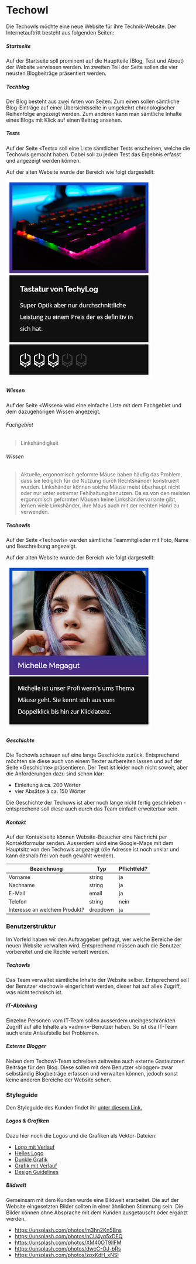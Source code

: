 # Techowl
Die Techowls möchte eine neue Website für ihre Technik-Website. Der Internetauftritt besteht aus folgenden Seiten:

##### Startseite
Auf der Startseite soll prominent auf die Hauptteile (Blog, Test und About) der Website verwiesen werden. Im zweiten Teil der Seite sollen die vier neusten Blogbeiträge präsentiert werden.

##### Techblog
Der Blog besteht aus zwei Arten von Seiten: Zum einen sollen sämtliche Blog-Einträge auf einer Übersichtsseite in umgekehrt chronologischer Reihenfolge angezeigt werden. Zum anderen kann man sämtliche Inhalte eines Blogs mit Klick auf einen Beitrag ansehen.

##### Tests
Auf der Seite «Tests» soll eine Liste sämtlicher Tests erscheinen, welche die Techowls gemacht haben. Dabei soll zu jedem Test das Ergebnis erfasst und angezeigt werden können.

Auf der alten Website wurde der Bereich wie folgt dargestellt:

![Darstellung Tests - alte Website](src/old_test.png)

##### Wissen
Auf der Seite «Wissen» wird eine einfache Liste mit dem Fachgebiet und dem dazugehörigen Wissen angezeigt.

###### Fachgebiet
> Linkshändigkeit

###### Wissen
> Aktuelle, ergonomisch geformte Mäuse haben häufig das Problem, dass sie lediglich für die Nutzung durch Rechtshänder konstruiert wurden. Linkshänder können solche Mäuse meist überhaupt nicht oder nur unter extremer Fehlhaltung benutzen. Da es von den meisten ergonomisch geformten Mäusen keine Linkshändervariante gibt, lernen viele Linkshänder, ihre Maus auch mit der rechten Hand zu verwenden.

##### Techowls
Auf der Seite «Techowls» werden sämtliche Teammitglieder mit Foto, Name und Beschreibung angezeigt.

Auf der alten Website wurde der Bereich wie folgt dargestellt:

![Darstellung Team - alte Website](src/old_team.png)

##### Geschichte
Die Techowls schauen auf eine lange Geschickte zurück. Entsprechend möchten sie diese auch von einem Texter aufbereiten lassen und auf der Seite «Geschichte» präsentieren. Der Text ist leider noch nicht soweit, aber die Anforderungen dazu sind schon klar:

* Einleitung à ca. 200 Wörter
* vier Absätze à ca. 150 Wörter

Die Geschichte der Techows ist aber noch lange nicht fertig geschrieben  - entsprechend soll diese auch durch das Team einfach erweiterbar sein.

##### Kontakt
Auf der Kontaktseite können Website-Besucher eine Nachricht per Kontaktformular senden. Ausserdem wird eine Google-Maps mit dem Hauptsitz von den Techowls angezeigt (die Adresse ist noch unklar und kann deshalb frei von euch gewählt werden).

| Bezeichnung                       | Typ      | Pflichtfeld? |
|-----------------------------------|----------|-------------|
| Vorname                           | string   | ja          |
| Nachname                          | string   | ja          |
| E-Mail                             | email    | ja          |
| Telefon | string | nein          |
| Interesse an welchem Produkt?                        | dropdown | ja        |

### Benutzerstruktur
Im Vorfeld haben wir den Auftraggeber gefragt, wer welche Bereiche der neuen Website verwalten wird. Entsprechend müssen auch die Benutzer vorbereitet und die Rechte verteilt werden.

##### Techowls
Das Team verwaltet sämtliche Inhalte der Website selber. Entsprechend soll der Benutzer «techowl» eingerichtet werden, dieser hat auf alles Zugriff, was nicht technisch ist.

##### IT-Abteilung
Einzelne Personen vom IT-Team sollen ausserdem uneingeschränkten Zugriff auf alle Inhalte als «admin»-Benutzer haben. So ist dsa IT-Team auch erste Anlaufstelle bei Problemen.

##### Externe Blogger
Neben dem Techowl-Team schreiben zeitweise auch externe Gastautoren Beiträge für den Blog. Diese sollen mit dem Benutzer «blogger» zwar selbständig Blogbeiträge erfassen und verwalten können, jedoch sonst keine anderen Bereiche der Website sehen.

### Styleguide
Den Styleguide des Kunden findet ihr [unter diesem Link.](../src/Styleguide%20Techowls.pdf)

##### Logos & Grafiken
Dazu hier noch die Logos und die Grafiken als Vektor-Dateien:

* [Logo mit Verlauf](src/logo_gradient.svg)
* [Helles Logo](src/logo_white.svg)
* [Dunkle Grafik](src/figure_dark.svg)
* [Grafik mit Verlauf](src/figure_gradiant.svg)
* [Design Guidelines](src/guidelines.jpg)

##### Bildwelt
Gemeinsam mit dem Kunden wurde eine Bildwelt erarbeitet. Die auf der Website eingesetzten Bilder sollten in einer ähnlichen Stimmung sein. Die Bilder können ohne Absprache mit dem Kunden ausgetauscht oder ergänzt werden.

* https://unsplash.com/photos/m3hn2Kn5Bns
* https://unsplash.com/photos/nCU4yq5xDEQ
* https://unsplash.com/photos/XM40OT9lIFM
* https://unsplash.com/photos/dwcC-OJ-bRs
* https://unsplash.com/photos/zpxKdH_xNSI
